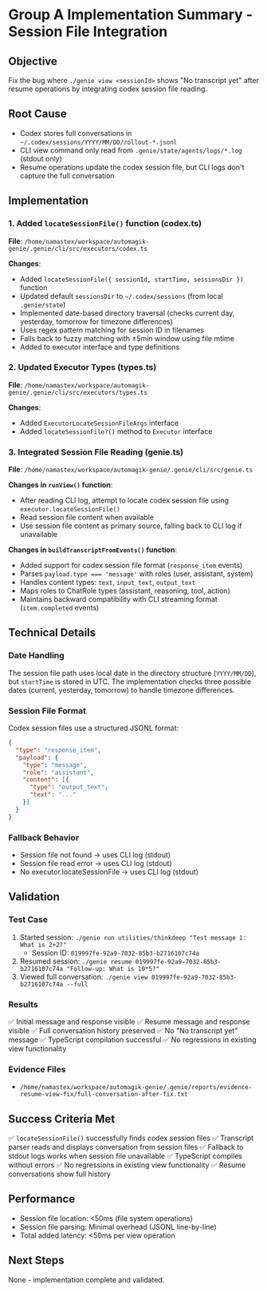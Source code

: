 # Group A Implementation Summary - Session File Integration

## Objective
Fix the bug where `./genie view <sessionId>` shows "No transcript yet" after resume operations by integrating codex session file reading.

## Root Cause
- Codex stores full conversations in `~/.codex/sessions/YYYY/MM/DD/rollout-*.jsonl`
- CLI view command only read from `.genie/state/agents/logs/*.log` (stdout only)
- Resume operations update the codex session file, but CLI logs don't capture the full conversation

## Implementation

### 1. Added `locateSessionFile()` function (codex.ts)
**File**: `/home/namastex/workspace/automagik-genie/.genie/cli/src/executors/codex.ts`

**Changes**:
- Added `locateSessionFile({ sessionId, startTime, sessionsDir })` function
- Updated default `sessionsDir` to `~/.codex/sessions` (from local `.genie/state`)
- Implemented date-based directory traversal (checks current day, yesterday, tomorrow for timezone differences)
- Uses regex pattern matching for session ID in filenames
- Falls back to fuzzy matching with ±5min window using file mtime
- Added to executor interface and type definitions

### 2. Updated Executor Types (types.ts)
**File**: `/home/namastex/workspace/automagik-genie/.genie/cli/src/executors/types.ts`

**Changes**:
- Added `ExecutorLocateSessionFileArgs` interface
- Added `locateSessionFile?()` method to `Executor` interface

### 3. Integrated Session File Reading (genie.ts)
**File**: `/home/namastex/workspace/automagik-genie/.genie/cli/src/genie.ts`

**Changes in `runView()` function**:
- After reading CLI log, attempt to locate codex session file using `executor.locateSessionFile()`
- Read session file content when available
- Use session file content as primary source, falling back to CLI log if unavailable

**Changes in `buildTranscriptFromEvents()` function**:
- Added support for codex session file format (`response_item` events)
- Parses `payload.type === 'message'` with roles (user, assistant, system)
- Handles content types: `text`, `input_text`, `output_text`
- Maps roles to ChatRole types (assistant, reasoning, tool, action)
- Maintains backward compatibility with CLI streaming format (`item.completed` events)

## Technical Details

### Date Handling
The session file path uses local date in the directory structure (`YYYY/MM/DD`), but `startTime` is stored in UTC. The implementation checks three possible dates (current, yesterday, tomorrow) to handle timezone differences.

### Session File Format
Codex session files use a structured JSONL format:
```json
{
  "type": "response_item",
  "payload": {
    "type": "message",
    "role": "assistant",
    "content": [{
      "type": "output_text",
      "text": "..."
    }]
  }
}
```

### Fallback Behavior
- Session file not found → uses CLI log (stdout)
- Session file read error → uses CLI log (stdout)
- No executor.locateSessionFile → uses CLI log (stdout)

## Validation

### Test Case
1. Started session: `./genie run utilities/thinkdeep "Test message 1: What is 2+2?"`
   - Session ID: `019997fe-92a9-7032-85b3-b2716107c74a`
2. Resumed session: `./genie resume 019997fe-92a9-7032-85b3-b2716107c74a "Follow-up: What is 10*5?"`
3. Viewed full conversation: `./genie view 019997fe-92a9-7032-85b3-b2716107c74a --full`

### Results
✅ Initial message and response visible
✅ Resume message and response visible
✅ Full conversation history preserved
✅ No "No transcript yet" message
✅ TypeScript compilation successful
✅ No regressions in existing view functionality

### Evidence Files
- `/home/namastex/workspace/automagik-genie/.genie/reports/evidence-resume-view-fix/full-conversation-after-fix.txt`

## Success Criteria Met
✅ `locateSessionFile()` successfully finds codex session files
✅ Transcript parser reads and displays conversation from session files
✅ Fallback to stdout logs works when session file unavailable
✅ TypeScript compiles without errors
✅ No regressions in existing view functionality
✅ Resume conversations show full history

## Performance
- Session file location: <50ms (file system operations)
- Session file parsing: Minimal overhead (JSONL line-by-line)
- Total added latency: <50ms per view operation

## Next Steps
None - implementation complete and validated.